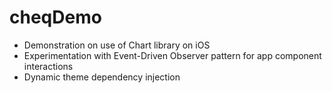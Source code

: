 # cheqDemo

- Demonstration on use of Chart library on iOS 
- Experimentation with Event-Driven Observer pattern for app component interactions 
- Dynamic theme dependency injection
